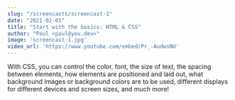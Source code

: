 ```yaml
---
slug: "/screencasts/screencast-1"
date: "2021-02-01"
title: "Start with the basics: HTML & CSS"
author: "Paul <paul@you.dev>"
image: 'screencast-1.jpg'
video_url: 'https://www.youtube.com/embed/Pr_-AudwsNU'
---
```


With CSS, you can control the color, font, the size of text, the spacing between elements, how elements are positioned and laid out, what background images or background colors are to be used, different displays for different devices and screen sizes, and much more!